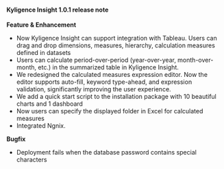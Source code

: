 #### Kyligence Insight 1.0.1 release note

**Feature & Enhancement**

- Now Kyligence Insight can support integration with Tableau. Users can drag and drop dimensions, measures, hierarchy, calculation measures defined in datasets 
- Users can calculate period-over-period (year-over-year, month-over-month, etc.) in the summarized table in Kyligence Insight.
- We redesigned the calculated measures expression editor. Now the editor supports auto-fill, keyword type-ahead, and expression validation, significantly improving the user experience.
- We add a quick start script to the installation package with 10 beautiful charts and 1 dashboard
- Now users can specify the displayed folder in Excel for calculated measures
- Integrated Ngnix. 

**Bugfix**

- Deployment fails when the database password contains special characters
